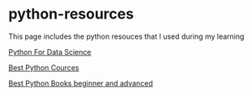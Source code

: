 # python-resources

This page includes the python resouces that I used during my learning 

[Python For Data Science](https://hackr.io/blog/python-for-data-science)

[Best Python Cources](https://hackr.io/blog/best-python-courses)

[Best Python Books beginner and advanced](https://hackr.io/blog/best-python-books-for-beginners-and-advanced-programmers)
